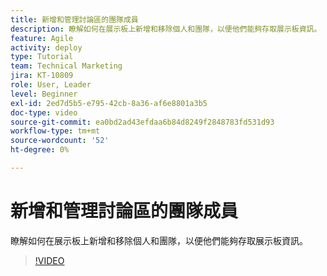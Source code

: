 ```yaml
---
title: 新增和管理討論區的團隊成員
description: 瞭解如何在展示板上新增和移除個人和團隊，以便他們能夠存取展示板資訊。
feature: Agile
activity: deploy
type: Tutorial
team: Technical Marketing
jira: KT-10809
role: User, Leader
level: Beginner
exl-id: 2ed7d5b5-e795-42cb-8a36-af6e8801a3b5
doc-type: video
source-git-commit: ea0bd2ad43efdaa6b84d8249f2848783fd531d93
workflow-type: tm+mt
source-wordcount: '52'
ht-degree: 0%

---
```


# 新增和管理討論區的團隊成員

瞭解如何在展示板上新增和移除個人和團隊，以便他們能夠存取展示板資訊。

>[!VIDEO](https://video.tv.adobe.com/v/346808/?quality=12&learn=on)
